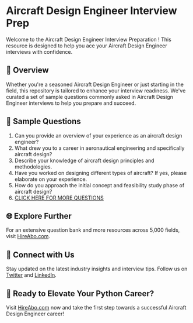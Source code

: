 # Aircraft Design Engineer Interview Prep

Welcome to the Aircraft Design Engineer Interview Preparation ! This resource is designed to help you ace your Aircraft Design Engineer interviews with confidence.

## 🚀 Overview

Whether you're a seasoned Aircraft Design Engineer or just starting in the field, this repository is tailored to enhance your interview readiness. We've curated a set of sample questions commonly asked in Aircraft Design Engineer interviews to help you prepare and succeed.

## 📝 Sample Questions

1. Can you provide an overview of your experience as an aircraft design engineer?
2. What drew you to a career in aeronautical engineering and specifically aircraft design?
3. Describe your knowledge of aircraft design principles and methodologies.
4. Have you worked on designing different types of aircraft? If yes, please elaborate on your experience.
5. How do you approach the initial concept and feasibility study phase of aircraft design?
6. [CLICK HERE FOR MORE QUESTIONS](https://hireabo.com/job/14_1_10/Aircraft%20Design%20Engineer)

## 🌐 Explore Further

For an extensive question bank and more resources across 5,000 fields, visit [HireAbo.com](https://www.hireabo.com).

## 📱 Connect with Us

Stay updated on the latest industry insights and interview tips. Follow us on [Twitter](https://twitter.com/hireabo) and [LinkedIn](https://www.linkedin.com/in/hire-abo-3609972a8/).

## 🚀 Ready to Elevate Your Python Career?

Visit [HireAbo.com](https://www.hireabo.com) now and take the first step towards a successful Aircraft Design Engineer career!